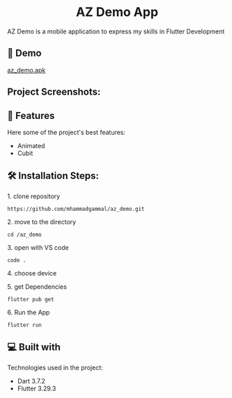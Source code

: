 <h1 align="center" id="title">AZ Demo App</h1>

<p id="description">AZ Demo is a mobile application to express my skills in Flutter Development</p>

<h2>🚀 Demo</h2>

[az_demo.apk](https://drive.google.com/file/d/1n1vCN9I_Ga-BzWdbdul16PkNhnL0OaJf/view?usp=sharing)

<h2>Project Screenshots:</h2>

<h2>🧐 Features</h2>

Here some of the project's best features:

* Animated
* Cubit

<h2>🛠️ Installation Steps:</h2>

<p>1. clone repository</p>

```
https://github.com/mhammadgammal/az_demo.git
```

<p>2. move to the directory</p>

```
cd /az_demo
```

<p>3. open with VS code</p>

```
code .
```

<p>4. choose device</p>

<p>5. get Dependencies</p>

```
flutter pub get
```

<p>6. Run the App</p>

```
flutter run
```

<h2>💻 Built with</h2>

Technologies used in the project:

* Dart 3.7.2
* Flutter 3.29.3
